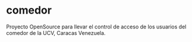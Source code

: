 comedor
=======

Proyecto OpenSource para llevar el control de acceso de los usuarios del comedor de la UCV, Caracas Venezuela.

